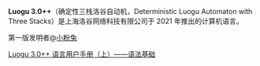 **Luogu 3.0++**（确定性三栈洛谷自动机，Deterministic Luogu Automaton with Three Stacks）是上海洛谷网络科技有限公司于 2021 年推出的计算机语言。

第一版发明者@[小粉兔](https://www.luogu.com.cn/user/10703)

[Luogu 3.0++ 语言用户手册（上）——语法基础](docs/1.md)
